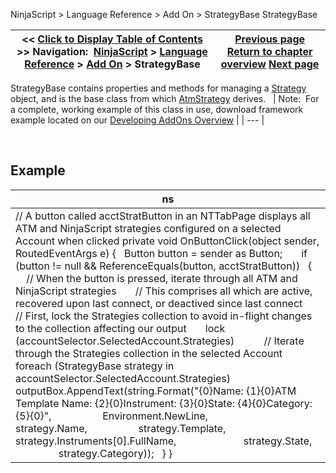 ﻿
NinjaScript \> Language Reference \> Add On \> StrategyBase
StrategyBase

| \<\< [Click to Display Table of Contents](strategybase.md) \>\> **Navigation:**     [NinjaScript](ninjascript-1.md) \> [Language Reference](language_reference_wip-1.md) \> [Add On](add_on-1.md) \> StrategyBase | [Previous page](startatmstrategy-1.md) [Return to chapter overview](add_on-1.md) [Next page](propagateinstrumentchange()-1.md) |
| --- | --- |

StrategyBase contains properties and methods for managing a [Strategy](strategy-1.md) object, and is the base class from which [AtmStrategy](atmstrategy-1.md) derives. 
 
| Note:  For a complete, working example of this class in use, download framework example located on our [Developing AddOns Overview](developing_add_ons-1.md) |
| --- |

 
## 
## Example
| ns |
| --- |
| // A button called acctStratButton in an NTTabPage displays all ATM and NinjaScript strategies configured on a selected Account when clicked private void OnButtonClick(object sender, RoutedEventArgs e) {    Button button \= sender as Button;         if (button !\= null \&\& ReferenceEquals(button, acctStratButton))    {        // When the button is pressed, iterate through all ATM and NinjaScript strategies        // This comprises all which are active, recovered upon last connect, or deactived since last connect        // First, lock the Strategies collection to avoid in\-flight changes to the collection affecting our output        lock (accountSelector.SelectedAccount.Strategies)            // Iterate through the Strategies collection in the selected Account            foreach (StrategyBase strategy in accountSelector.SelectedAccount.Strategies)                outputBox.AppendText(string.Format("{0}Name: {1}{0}ATM Template Name: {2}{0}Instrument: {3}{0}State: {4}{0}Category: {5}{0}",                    Environment.NewLine,                    strategy.Name,                    strategy.Template,                    strategy.Instruments\[0].FullName,                          strategy.State,                    strategy.Category));    } } |


